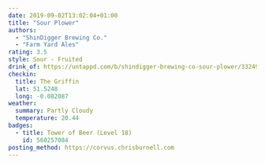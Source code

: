 ```yaml
---
date: 2019-09-02T13:02:04+01:00
title: "Sour Plower"
authors:
  - "ShinDigger Brewing Co."
  - "Farm Yard Ales"
rating: 3.5
style: Sour - Fruited
drink_of: https://untappd.com/b/shindigger-brewing-co-sour-plower/3324989
checkin:
  title: The Griffin
  lat: 51.5248
  long: -0.082087
weather:
  summary: Partly Cloudy
  temperature: 20.44
badges:
  - title: Tower of Beer (Level 18)
    id: 560257084
posting_method: https://corvus.chrisburnell.com
---
```

